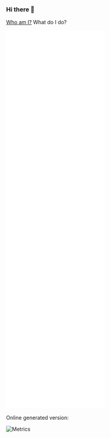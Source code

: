 ### Hi there 👋

[Who am I?](https://jorge.cortell.net)
What do I do?

![Metrics](https://github.com/jcortell/jcortell/blob/main/github-metrics.svg)

Online generated version:

![Metrics](https://metrics.lecoq.io/jcortell?template=classic&followup=1&isocalendar=1&languages=1&pagespeed=1&projects=1&stars=1&tweets=1&pagespeed.detailed=true&pagespeed.screenshot=true&isocalendar.duration=full-year&projects.limit=15&tweets.limit=3&stars.limit=4&config.timezone=Europe%2FMadrid)
